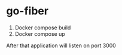# go-fiber

1. Docker compose build
2. Docker compose up

After that application will listen on port 3000 

